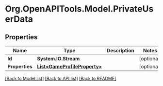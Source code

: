 # Org.OpenAPITools.Model.PrivateUserData
## Properties

Name | Type | Description | Notes
------------ | ------------- | ------------- | -------------
**Id** | **System.IO.Stream** |  | [optional] 
**Properties** | [**List&lt;GameProfileProperty&gt;**](GameProfileProperty.md) |  | [optional] 

[[Back to Model list]](../README.md#documentation-for-models) [[Back to API list]](../README.md#documentation-for-api-endpoints) [[Back to README]](../README.md)


